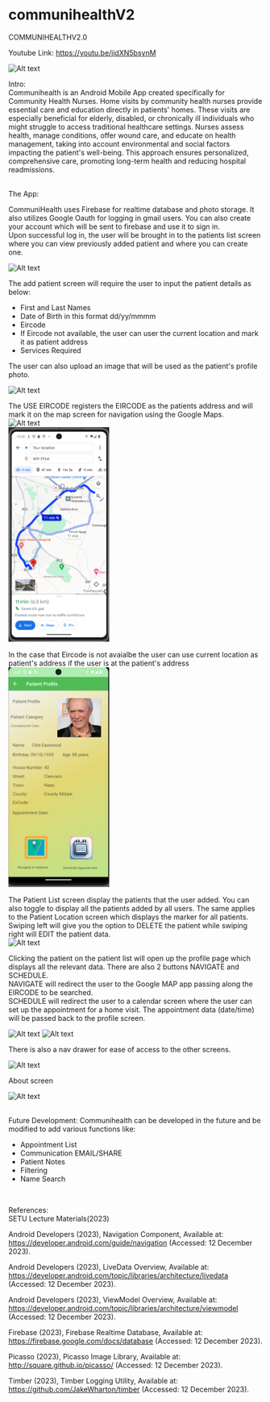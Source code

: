 # communihealthV2
COMMUNIHEALTHV2.0

Youtube Link: https://youtu.be/jidXN5bsynM

<img src="https://github.com/emanlapaz/communihealthV2/assets/96552779/4683f2f4-6774-4393-9621-7f6d4c5adf94" alt="Alt text" width="200"/>


Intro:
<br>
 Communihealth is an Android Mobile App created specifically for Community Health Nurses. Home visits by community health nurses provide essential care and education directly in patients' homes. These visits are especially beneficial for elderly, disabled, or chronically ill individuals who might struggle to access traditional healthcare settings. Nurses assess health, manage conditions, offer wound care, and educate on health management, taking into account environmental and social factors impacting the patient's well-being. This approach ensures personalized, comprehensive care, promoting long-term health and reducing hospital readmissions. 

<br>
The App:

CommuniHealth uses Firebase for realtime database and photo storage. It also utilizes Google Oauth for logging in gmail users. You can also create your account which will be sent to firebase and use it to sign in. <br>
Upon successful log in, the user will be brought in to the patients list screen where you can view previously added patient and where you can create one. <br>

<img src="https://github.com/emanlapaz/communihealthV2/assets/96552779/203dad0f-5408-42cc-9390-bbc0db4da526" alt="Alt text" width="200"/><br>

The add patient screen will require the user to input the patient details as below: <br>
- First and Last Names<br>
- Date of Birth in this format dd/yy/mmmm <br>
- Eircode <br>
- If Eircode not available, the user can user the current location and mark it as patient address
- Services Required <br>

The user can also upload an image that will be used as the patient's profile photo. <br>

<img src="https://github.com/emanlapaz/communihealthV2/assets/96552779/709129a6-b455-4d55-873e-b1e1e8cb38dc" alt="Alt text" width="200"/><br>

The USE EIRCODE registers the EIRCODE as the patients address and will mark it on the map screen for navigation using the Google Maps. <br>
<img src="https://github.com/emanlapaz/communihealthV2/assets/96552779/1d6bdf85-0370-48b1-9fdc-24261b369e3f" alt="Alt text" width="200"/><br>
<img src="https://github.com/emanlapaz/communihealthV2/blob/master/app/src/main/res/drawable/7_navigate.png" alt="Alt text" width="200"/><br>

In the case that Eircode is not avaialbe the user can use current location as patient's address if the user is at the patient's address
<img src="https://github.com/emanlapaz/communihealthV2/blob/master/app/src/main/res/drawable/Screenshot%202023-12-26%20084244.png" alt="Alt text" width="200"/><br>


The Patient List screen display the patients that the user added. You can also toggle to display all the patients added by all users. The same applies to the Patient Location screen which displays the marker for all patients.<br>
Swiping left will give you the option to DELETE the patient while swiping right will EDIT the patient data. <br>
<img src="https://github.com/emanlapaz/communihealthV2/assets/96552779/0bb35fbf-783c-403f-a5bb-87272eea9c3d" alt="Alt text" width="200"/><br>

Clicking the patient on the patient list will open up the profile page which displays all the relevant data. There are also 2 buttons NAVIGATE and SCHEDULE. <br>
NAVIGATE will redirect the user to the Google MAP app passing along the EIRCODE to be searched.<br>
SCHEDULE will redirect the user to a calendar screen where the user can set up the appointment for a home visit. The appointment data (date/time) will be passed back to the profile screen.<br>

<img src="https://github.com/emanlapaz/communihealthV2/assets/96552779/73ecd4fa-fe54-4a88-bb9d-46915572c2f2" alt="Alt text" width="200"/>
<img src="https://github.com/emanlapaz/communihealthV2/assets/96552779/21762fcf-08b8-4b13-9efe-bb3fcb3891f5" alt="Alt text" width="200"/>
<br>

There is also a nav drawer for ease of access to the other screens.<br>

<img src="https://github.com/emanlapaz/communihealthV2/assets/96552779/2c49f8f9-7eb6-4fc5-ab0b-f0dfb196bd7c" alt="Alt text" width="200"/><br>

About screen<br>


<img src="https://github.com/emanlapaz/communihealthV2/assets/96552779/e013a15f-2b4a-4036-956f-e3e629933226" alt="Alt text" width="200"/><br>
<br>

Future Development:
Communihealth can be developed in the future and be modified to add various functions like: <br>
- Appointment List<br>
- Communication EMAIL/SHARE<br>
- Patient Notes<br>
- Filtering<br>
- Name Search<br>
<br>

References: <br>
SETU Lecture Materials(2023)<br>

Android Developers (2023), Navigation Component, Available at: https://developer.android.com/guide/navigation (Accessed: 12 December 2023). <br>

Android Developers (2023), LiveData Overview, Available at: https://developer.android.com/topic/libraries/architecture/livedata (Accessed: 12 December 2023). <br>

Android Developers (2023), ViewModel Overview, Available at: https://developer.android.com/topic/libraries/architecture/viewmodel (Accessed: 12 December 2023). <br>

Firebase (2023), Firebase Realtime Database, Available at: https://firebase.google.com/docs/database (Accessed: 12 December 2023). <br>

Picasso (2023), Picasso Image Library, Available at: http://square.github.io/picasso/ (Accessed: 12 December 2023). <br>

Timber (2023), Timber Logging Utility, Available at: https://github.com/JakeWharton/timber (Accessed: 12 December 2023). <br>





















 
 
